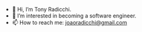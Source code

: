 - 👋 Hi, I’m Tony Radicchi.
- 👀 I’m interested in becoming a software engineer.
- 📫 How to reach me: joaoradicchi@gmail.com

<!---
joaosenna19/joaosenna19 is a ✨ special ✨ repository because its `README.md` (this file) appears on your GitHub profile.
You can click the Preview link to take a look at your changes.
--->
